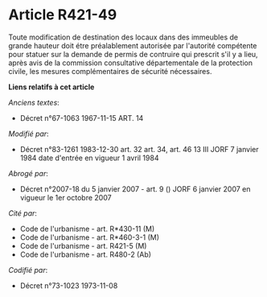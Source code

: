 # Article R421-49

Toute modification de destination des locaux dans des immeubles de grande hauteur doit étre préalablement autorisée par
l'autorité compétente pour statuer sur la demande de permis de contruire qui prescrit s'il y a lieu, après avis de la
commission consultative départementale de la protection civile, les mesures complémentaires de sécurité nécessaires.

**Liens relatifs à cet article**

_Anciens textes_:

  - Décret n°67-1063 1967-11-15 ART. 14

_Modifié par_:

  - Décret n°83-1261 1983-12-30 art. 32 art. 34, art. 46 13 III JORF 7 janvier 1984 date d'entrée en vigueur 1 avril 1984

_Abrogé par_:

  - Décret n°2007-18 du 5 janvier 2007 - art. 9 () JORF 6 janvier 2007 en vigueur le 1er octobre 2007

_Cité par_:

  - Code de l'urbanisme - art. R*430-11 (M)
  - Code de l'urbanisme - art. R*460-3-1 (M)
  - Code de l'urbanisme - art. R421-5 (M)
  - Code de l'urbanisme - art. R480-2 (Ab)

_Codifié par_:

  - Décret n°73-1023 1973-11-08
